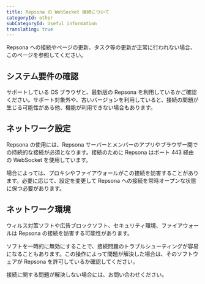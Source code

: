 ```yaml
---
title: Repsona の WebSocket 接続について
categoryId: other
subCategoryId: Useful information
translating: true
---
```


Repsona への接続やページの更新、タスク等の更新が正常に行われない場合、このページを参照してください。

## システム要件の確認

サポートしている OS ブラウザと、最新版の Repsona を利用しているかご確認ください。サポート対象外や、古いバージョンを利用していると、接続の問題が生じる可能性がある他、機能が利用できない場合もあります。

## ネットワーク設定

Repsona の使用には、Repsona サーバーとメンバーのアプリやブラウザー間での持続的な接続が必須となります。接続のために Repsona はポート 443 経由の WebSocket を使用しています。

場合によっては、プロキシやファイアウォールがこの接続を妨害することがあります。必要に応じて、設定を変更して Repsona への接続を常時オープンな状態に保つ必要があります。

## ネットワーク環境

ウィルス対策ソフトや広告ブロックソフト、セキュリティ環境、ファイアウォールは Repsona の接続を妨害する可能性があります。

ソフトを一時的に無効にすることで、接続問題のトラブルシューティングが容易になることもあります。この操作によって問題が解決した場合は、そのソフトウェアが Repsona を許可しているか確認してください。

接続に関する問題が解決しない場合には、お問い合わせください。
